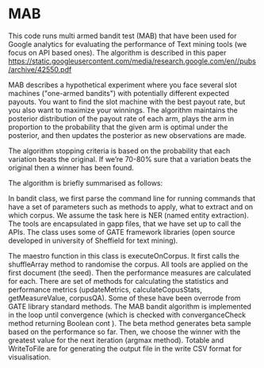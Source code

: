 # MAB
This code runs multi armed bandit test (MAB) that have been used for Google analytics for evaluating the performance of Text mining tools (we focus on API based ones). The algorithm is described in this paper https://static.googleusercontent.com/media/research.google.com/en//pubs/archive/42550.pdf


MAB describes a hypothetical experiment where you face several slot machines ("one-armed bandits") with potentially different expected payouts. You want to find the slot machine with the best payout rate, but you also want to maximize your winnings. The algorithm maintains the posterior distribution of the payout rate of each arm, plays the arm in proportion to the probability that the given arm is optimal under the posterior, and then updates the posterior as new observations are made.

The algorithm stopping criteria is based on the probability that each variation beats the original. If we’re 70-80% sure that a variation beats the original then a winner has been found. 

The algorithm is briefly summarised as follows:

In bandit class, we first parse the command line for running commands that have a set of parameters such as methods to apply, what to extract and on which corpus. We assume the task here is NER (named entity extraction).  The tools are encapsulated in gapp files, that we have set up to call the APIs. The class uses some of GATE framework libraries (open source developed in university of Sheffield for text mining).

The maestro function in this class is executeOnCorpus. It first calls the shuffleArray method to randomise the corpus. All tools are applied on the first document (the seed). Then the performance measures are calculated for each. There are set of methods for calculating the statistics and performance metrics (updateMetrics, calculateCopusStats, getMeasureValue, corpusQA). Some of these have been overrode from GATE library  standard methods. The MAB bandit algorithm is implemented in the loop until convergence (which is checked with converganceCheck method returning Boolean cont ). The beta method generates beta sample based on the performance so far. Then, we choose the winner with the greatest value for the next iteration (argmax method). Totable and WriteToFile are for generating the output file in the write CSV format for visualisation.
